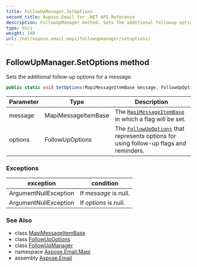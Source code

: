 ```yaml
---
title: FollowUpManager.SetOptions
second_title: Aspose.Email for .NET API Reference
description: FollowUpManager method. Sets the additional followup options for a message
type: docs
weight: 140
url: /net/aspose.email.mapi/followupmanager/setoptions/
---
```

## FollowUpManager.SetOptions method

Sets the additional follow-up options for a message.

```csharp
public static void SetOptions(MapiMessageItemBase message, FollowUpOptions options)
```

| Parameter | Type | Description |
| --- | --- | --- |
| message | MapiMessageItemBase | The [`MapiMessageItemBase`](../../mapimessageitembase/) in which a flag will be set. |
| options | FollowUpOptions | The [`FollowUpOptions`](../../followupoptions/) that represents options for using follow-up flags and reminders. |

### Exceptions

| exception | condition |
| --- | --- |
| ArgumentNullException | If *message* is null. |
| ArgumentNullException | If *options* is null. |

### See Also

* class [MapiMessageItemBase](../../mapimessageitembase/)
* class [FollowUpOptions](../../followupoptions/)
* class [FollowUpManager](../)
* namespace [Aspose.Email.Mapi](../../followupmanager/)
* assembly [Aspose.Email](../../../)


